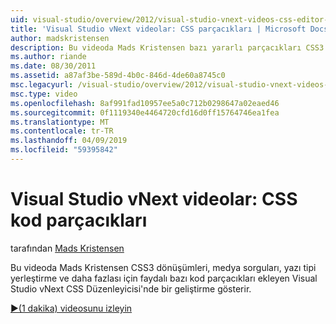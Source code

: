 ```yaml
---
uid: visual-studio/overview/2012/visual-studio-vnext-videos-css-editor-snippets
title: 'Visual Studio vNext videolar: CSS parçacıkları | Microsoft Docs'
author: madskristensen
description: Bu videoda Mads Kristensen bazı yararlı parçacıkları CSS3 Dönüşümlerin, medya q ekleyen Visual Studio vNext CSS Düzenleyicisi'nde bir geliştirme gerçekleştirerek...
ms.author: riande
ms.date: 08/30/2011
ms.assetid: a87af3be-589d-4b0c-846d-4de60a8745c0
msc.legacyurl: /visual-studio/overview/2012/visual-studio-vnext-videos-css-editor-snippets
msc.type: video
ms.openlocfilehash: 8af991fad10957ee5a0c712b0298647a02eaed46
ms.sourcegitcommit: 0f1119340e4464720cfd16d0ff15764746ea1fea
ms.translationtype: MT
ms.contentlocale: tr-TR
ms.lasthandoff: 04/09/2019
ms.locfileid: "59395842"
---
```

# <a name="visual-studio-vnext-videos-css-snippets"></a>Visual Studio vNext videolar: CSS kod parçacıkları

tarafından [Mads Kristensen](https://github.com/madskristensen)

Bu videoda Mads Kristensen CSS3 dönüşümleri, medya sorguları, yazı tipi yerleştirme ve daha fazlası için faydalı bazı kod parçacıkları ekleyen Visual Studio vNext CSS Düzenleyicisi'nde bir geliştirme gösterir.

[&#9654;(1 dakika) videosunu izleyin](https://channel9.msdn.com/Blogs/ASP-NET-Site-Videos/visual-studio-vnext-videos-css-editor-snippets)

